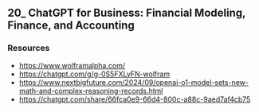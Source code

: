 ## 20_ ChatGPT for Business: Financial Modeling, Finance, and Accounting

### Resources
- https://www.wolframalpha.com/
- https://chatgpt.com/g/g-0S5FXLyFN-wolfram
- https://www.nextbigfuture.com/2024/09/openai-o1-model-sets-new-math-and-complex-reasoning-records.html
- https://chatgpt.com/share/66fca0e9-66d4-800c-a88c-9aed7af4cb75